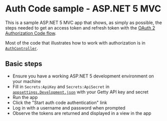 # Auth Code sample - ASP.NET 5 MVC

This is a sample ASP.NET 5 MVC app that shows, as simply as possible, the steps needed to get an access token and refresh token with the [OAuth 2 Authorization Code flow](https://developer.gettyimages.com/api/oauth2.html).

Most of the code that illustrates how to work with authorization is in [`AuthController`](AuthCodeWebAppMVC/Controllers/AuthController.cs).

## Basic steps

- Ensure you have a working ASP.NET 5 development environment on your machine
- Fill in `Secrets:ApiKey` and `Secrets:ApiSecret` in [`appsettings.Development.json`](AuthCodeWebAppMVC/appsettings.Development.json) with your Getty API key and secret
- Run the app
- Click the "Start auth code authentication" link
- Log in with a username and password when prompted
- Observe the tokens are returned and displayed in a view in the app

